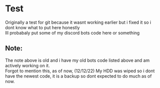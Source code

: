 # Test
Originally a test for git because it wasnt working earlier but i fixed it so i dont know what to put here honestly  
Ill probabaly put some of my discord bots code here or something   

## Note:
The note above is old and i have my old bots code listed above and am actively working on it.  
Forgot to mention this, as of now, (12/12/22) My HDD was wiped so i dont have the newest code, it is a backup so dont expected to do much as of now.